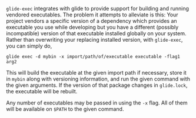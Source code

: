 `glide-exec` integrates with glide to provide support for building and running
vendored executables. The problem it attempts to alleviate is this: Your
project vendors a specific version of a dependency which provides an executable
you use while developing but you have a different (possibly incompatible)
version of that executable installed globally on your system. Rather than
overwriting your replacing installed version, with `glide-exec`, you can simply
do,

    glide exec -d mybin -x import/path/of/executable executable -flag1 arg2

This will build the executable at the given import path if necessary, store it
in `mybin` along with versioning information, and run the given command with
the given arguments. If the version of that package changes in `glide.lock`,
the executable will be rebuilt.

Any number of executables may be passed in using the `-x` flag. All of them
will be available on `$PATH` to the given command.
